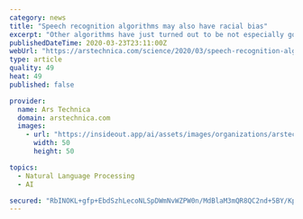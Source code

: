 ```yaml
---
category: news
title: "Speech recognition algorithms may also have racial bias"
excerpt: "Other algorithms have just turned out to be not especially good. Now, researchers at Stanford have identified another area with potential issues: the speech-recognition algorithms that do everything from basic transcription to letting our phones fulfill our requests. These algorithms seem to have more issues with the speech patterns used by ..."
publishedDateTime: 2020-03-23T23:11:00Z
webUrl: "https://arstechnica.com/science/2020/03/speech-recognition-algorithms-may-also-have-racial-bias/"
type: article
quality: 49
heat: 49
published: false

provider:
  name: Ars Technica
  domain: arstechnica.com
  images:
    - url: "https://insideout.app/ai/assets/images/organizations/arstechnica.com-50x50.jpg"
      width: 50
      height: 50

topics:
  - Natural Language Processing
  - AI

secured: "RbINOKL+gfp+EbdSzhLecoNLSpDWmNvWZPW0n/MdBlaM3mQR8QC2nd+5BY/Kp/Jo5f+49IzHUBB2o09JXUfH4FvJv3XzeDFNWQ4WotOaLWe1ylbWQbcLAbQ7ZTTcXnqgqm5YDbQSaVlcuGzkoaFtAinaGWPAHMjxvZVe6N6DDmsmdoG9cIdGhU818rsMYEDU9CPlsv1kDYuLTt8M4gCwkC/eLkdBVq5m58BeUUqcN8neg5BCI1mFP8lM1uUoiyUJaX2aoobdhD0RSKEG3+sa3b3DkMMlhvprgNF3jRS3naFeJBoWze0Jt4QafIe/bVqsrKb7VPkyldsby3zivhm4SdefzoEW1Eww89OfFne4mgQrMnwBLAeWteN31mUVXXtQ1cD3LVfK0fanBJYobW7aPc5vQOR0XT0nlfBCqTCLh9MvZta8Vu7ZBLPqB7IYhi31O60LqeNLxLw8fAFWt80/+lFmRXLbah5MaYsqf7EP+jY=;QwuSrbQEmp7SiwhybUk/+g=="
---
```


